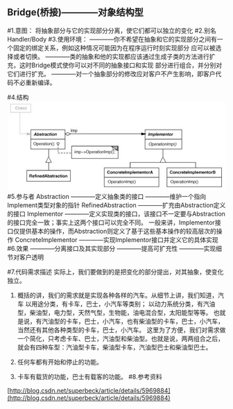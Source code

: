 Bridge(桥接)————对象结构型
-------------
#1.意图：
将抽象部分与它的实现部分分离，使它们都可以独立的变化
#2.别名
Handler/Body
#3.使用环境：
    ————你不希望在抽象和它的实现部分之间有一个固定的绑定关系，例如这种情况可能因为在程序运行时刻实现部分
        应可以被选择或者切换。
    ————类的抽象和他的实现都应该通过生成子类的方法进行扩充，这时Bridge模式使你可以对不同的抽象接口和实现
        部分进行组合，并分别对它们进行扩充。
    ————对一个抽象部分的修改应对客户不产生影响，即客户代码不必重新编译。


#4.结构
![github](https://github.com/IceDcap/Gof-DesignPatterns/blob/master/uml/Bridge.JPG "Bridge")
#5.参与者
    Abstraction
        ————定义抽象类的接口
        ————维护一个指向Implement类型对象的指针
    RefinedAbstraction
        ————扩充由Abstraction定义的接口
    Implementor
        ————定义实现类的接口，该接口不一定要与Abstraction的接口完全一致；事实上这两个接口可以完全不同。
            一般来讲，Implementor接口仅提供基本的操作，而Abstraction则定义了基于这些基本操作的较高层次的操作
    ConcreteImplementor
        ————实现Implementor接口并定义它的具体实现
#6.效果
    ————分离接口及其实现部分
    ————提高可扩充性
    ————实现细节对客户透明

#7.代码需求描述
实际上，我们要做到的是把变化的部分提出，对其抽象，使变化独立。
1. 概括的讲，我们的需求就是实现各种各样的汽车。从细节上讲，我们知道，汽车
以用途分类，有卡车，巴士，小汽车等类别；
以动力系统分类，有汽油型，柴油型，电力型，天然气型，生物能，油电混合型，太阳能型等等。
也就是说，有汽油型的卡车，巴士，小汽车，也有柴油型的卡车，巴士，小汽车，当然还有其他各种类型的卡车，巴士，小汽车。
这里为了方便，我们对需求做一个简化，只考虑卡车、巴士，汽油型和柴油型。也就是说，两两组合之后，就会有四种车型：汽油型卡车，柴油型卡车，汽油型巴士和柴油型巴士。

2. 任何车都有开始和停止的功能。

3. 卡车有载货的功能，巴士有载客的功能。
#8.参考资料

[http://blog.csdn.net/superbeck/article/details/5969884](http://blog.csdn.net/superbeck/article/details/5969884)
     
